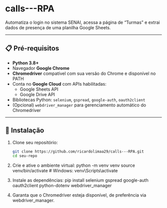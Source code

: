 # calls---RPA

Automatiza o login no sistema SENAI, acessa a página de “Turmas” e extrai dados de presença de uma planilha Google Sheets.

---

## 📋 Pré-requisitos

- **Python 3.8+**
- Navegador **Google Chrome**
- **Chromedriver** compatível com sua versão do Chrome e disponível no PATH
- Conta no **Google Cloud** com APIs habilitadas:
  - Google Sheets API
  - Google Drive API
- Bibliotecas Python: `selenium`, `gspread`, `google-auth`, `oauth2client`
- (Opcional) `webdriver_manager` para gerenciamento automático do Chromedriver

---

## 🧩 Instalação

1. Clone seu repositório:
   ```bash
   git clone https://github.com/ricardolimaa29/calls---RPA.git
   cd seu-repo
2. Crie e ative o ambiente virtual:
    python -m venv venv
    source venv/bin/activate   # Windows: venv\Scripts\activate
   
3. Instale as dependências:
   pip install selenium gspread google-auth oauth2client python-dotenv webdriver_manager

4. Garanta que o Chromedriver esteja disponível, de preferência via webdriver_manager.
   
